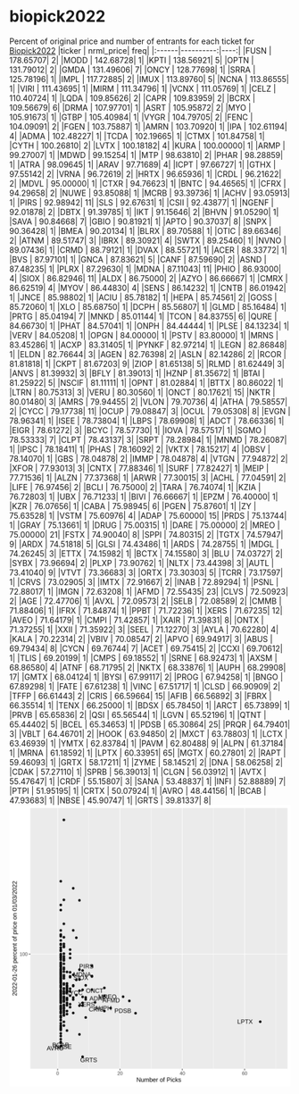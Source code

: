 # biopick2022
Percent of original price and number of entrants for each ticket for [Biopick2022](https://twitter.com/hashtag/Biopick2022)
|ticker | nrml_price| freq|
|:------|----------:|----:|
|FUSN   |  178.65707|    2|
|MODD   |  142.68728|    1|
|KPTI   |  138.56921|    5|
|OPTN   |  131.79012|    2|
|GMDA   |  131.49606|    7|
|ONCY   |  128.77698|    1|
|SRRA   |  125.78196|    1|
|IMPL   |  117.72885|    2|
|IMUX   |  113.89760|    5|
|NCNA   |  113.86555|    1|
|VIRI   |  111.43695|    1|
|MIRM   |  111.34796|    1|
|VCNX   |  111.05769|    1|
|CELZ   |  110.40724|    1|
|LQDA   |  109.85626|    2|
|CAPR   |  109.83959|    2|
|BCRX   |  109.56679|    6|
|DRMA   |  107.97701|    1|
|ASRT   |  105.95872|    2|
|MYO    |  105.91673|    1|
|GTBP   |  105.40984|    1|
|VYGR   |  104.79705|    2|
|FENC   |  104.09091|    2|
|FGEN   |  103.75887|    1|
|AMRN   |  103.70920|    1|
|IPA    |  102.61194|    4|
|ADMA   |  102.48227|    1|
|TCDA   |  102.19665|    1|
|CTMX   |  101.84758|    1|
|CYTH   |  100.26810|    2|
|LVTX   |  100.18182|    4|
|KURA   |  100.00000|    1|
|ARMP   |   99.27007|    1|
|MDWD   |   99.15254|    1|
|MTP    |   98.63810|    2|
|PHAR   |   98.28859|    1|
|ATRA   |   98.09645|    1|
|ARAV   |   97.71689|    4|
|ICPT   |   97.66727|    1|
|GTHX   |   97.55142|    2|
|VRNA   |   96.72619|    2|
|HRTX   |   96.65936|    1|
|CRDL   |   96.21622|    2|
|MDVL   |   95.00000|    1|
|CTXR   |   94.76623|    1|
|BNTC   |   94.46565|    1|
|CFRX   |   94.29658|    2|
|NUWE   |   93.85088|    1|
|MCRB   |   93.39736|    1|
|ACHV   |   93.05913|    1|
|PIRS   |   92.98942|   11|
|SLS    |   92.67631|    1|
|CSII   |   92.43877|    1|
|NGENF  |   92.01878|    2|
|DBTX   |   91.39785|    1|
|IKT    |   91.15646|    2|
|BHVN   |   91.05290|    1|
|SAVA   |   90.84668|    7|
|GBIO   |   90.81921|    1|
|APTO   |   90.37037|    8|
|SNPX   |   90.36428|    1|
|BMEA   |   90.20134|    1|
|BLRX   |   89.70588|    1|
|OTIC   |   89.66346|    2|
|ATNM   |   89.51747|    3|
|IBRX   |   89.30921|    4|
|SWTX   |   89.25460|    1|
|NVNO   |   89.07436|    1|
|CRMD   |   88.79121|    1|
|DVAX   |   88.55721|    1|
|ACER   |   88.33772|    1|
|BVS    |   87.97101|    1|
|GNCA   |   87.83621|    5|
|CANF   |   87.59690|    2|
|ASND   |   87.48235|    1|
|PLRX   |   87.29630|    1|
|MDNA   |   87.11043|   11|
|PHIO   |   86.93000|    4|
|SIOX   |   86.82946|   11|
|ALDX   |   86.75000|    2|
|AZYO   |   86.66667|    1|
|CMRX   |   86.62519|    4|
|MYOV   |   86.44830|    4|
|SENS   |   86.14232|    1|
|CNTB   |   86.01942|    1|
|JNCE   |   85.98802|    1|
|ACIU   |   85.78182|    1|
|HEPA   |   85.74561|    2|
|GOSS   |   85.72060|    1|
|XLO    |   85.68750|    1|
|DCPH   |   85.56807|    1|
|GLMD   |   85.16484|    1|
|PRTG   |   85.04194|    7|
|MNKD   |   85.01144|    1|
|TCON   |   84.83755|    6|
|QURE   |   84.66730|    1|
|PHAT   |   84.57041|    1|
|ONPH   |   84.44444|    1|
|PLSE   |   84.13234|    1|
|VERV   |   84.05208|    1|
|OPGN   |   84.00000|    1|
|PSTV   |   83.80000|    1|
|MRNS   |   83.45286|    1|
|ACXP   |   83.31405|    1|
|PYNKF  |   82.97214|    1|
|LEGN   |   82.86848|    1|
|ELDN   |   82.76644|    3|
|AGEN   |   82.76398|    2|
|ASLN   |   82.14286|    2|
|RCOR   |   81.81818|    1|
|CKPT   |   81.67203|    9|
|ZIOP   |   81.65138|    5|
|RLMD   |   81.62449|    3|
|ANVS   |   81.39932|    3|
|BFLY   |   81.39013|    1|
|HZNP   |   81.35672|    1|
|BTAI   |   81.25922|    5|
|NSCIF  |   81.11111|    1|
|OPNT   |   81.02884|    1|
|BTTX   |   80.86022|    1|
|LTRN   |   80.75313|    3|
|VERU   |   80.30560|    1|
|ONCT   |   80.17621|   15|
|NKTR   |   80.01480|    3|
|AMRS   |   79.94455|    2|
|VLON   |   79.70736|    4|
|ATHA   |   79.58557|    2|
|CYCC   |   79.17738|   11|
|OCUP   |   79.08847|    3|
|OCUL   |   79.05308|    8|
|EVGN   |   78.96341|    1|
|ISEE   |   78.73804|    1|
|LBPS   |   78.69908|    1|
|ADCT   |   78.66336|    1|
|EIGR   |   78.61272|    3|
|BCYC   |   78.57730|    1|
|IOVA   |   78.57517|    1|
|SGMO   |   78.53333|    7|
|CLPT   |   78.43137|    3|
|SRPT   |   78.28984|    1|
|MNMD   |   78.26087|    1|
|IPSC   |   78.18411|    1|
|PHAS   |   78.16092|    2|
|VKTX   |   78.15217|    4|
|OBSV   |   78.14070|    1|
|GBS    |   78.04878|    2|
|IMMP   |   78.04878|    4|
|VTGN   |   77.94872|    2|
|XFOR   |   77.93013|    3|
|CNTX   |   77.88346|    1|
|SURF   |   77.82427|    1|
|MEIP   |   77.71536|    1|
|ALZN   |   77.37368|    1|
|ARWR   |   77.30015|    3|
|ACHL   |   77.04591|    2|
|LIFE   |   76.97456|    2|
|BCLI   |   76.75000|    2|
|TARA   |   76.74074|    1|
|KZIA   |   76.72803|    1|
|UBX    |   76.71233|    1|
|BIVI   |   76.66667|    1|
|EPZM   |   76.40000|    1|
|KZR    |   76.07656|    1|
|CABA   |   75.98945|    6|
|PGEN   |   75.87601|    1|
|ZY     |   75.63528|    1|
|VSTM   |   75.60976|    4|
|ADAP   |   75.60000|   15|
|PRDS   |   75.13744|    1|
|GRAY   |   75.13661|    1|
|DRUG   |   75.00315|    1|
|DARE   |   75.00000|    2|
|MREO   |   75.00000|   21|
|FSTX   |   74.90040|    8|
|SPPI   |   74.80315|    2|
|TGTX   |   74.57947|    9|
|ARDX   |   74.51818|    5|
|GLSI   |   74.43486|    1|
|ARDS   |   74.28755|    1|
|MDGL   |   74.26245|    3|
|ETTX   |   74.15982|    1|
|BCTX   |   74.15580|    3|
|BLU    |   74.03727|    2|
|SYBX   |   73.96694|    2|
|PLXP   |   73.90762|    1|
|NLTX   |   73.44398|    3|
|AUTL   |   73.41040|    9|
|VTVT   |   73.36683|    3|
|ORTX   |   73.30303|    5|
|TCRR   |   73.17597|    1|
|CRVS   |   73.02905|    3|
|IMTX   |   72.91667|    2|
|INAB   |   72.89294|    1|
|PSNL   |   72.88017|    1|
|IMGN   |   72.63208|    1|
|AFMD   |   72.55435|   23|
|CLVS   |   72.50923|    2|
|AGE    |   72.47706|    1|
|AVXL   |   72.09573|    2|
|SELB   |   72.08589|    2|
|CMMB   |   71.88406|    1|
|IFRX   |   71.84874|    1|
|PPBT   |   71.72236|    1|
|XERS   |   71.67235|   12|
|AVEO   |   71.64179|    1|
|CMPI   |   71.42857|    1|
|XAIR   |   71.39831|    8|
|ONTX   |   71.37255|    1|
|XXII   |   71.35922|    3|
|SEEL   |   71.12270|    3|
|AYLA   |   70.62280|    4|
|KALA   |   70.22314|    2|
|VBIV   |   70.08547|    2|
|APVO   |   69.94917|    3|
|ABUS   |   69.79434|    8|
|CYCN   |   69.76744|    7|
|ACET   |   69.75415|    2|
|CCXI   |   69.70612|    1|
|TLIS   |   69.20199|    1|
|CMPS   |   69.18552|    1|
|SRNE   |   68.92473|    1|
|AXSM   |   68.86580|    4|
|ATNF   |   68.71795|    2|
|NKTX   |   68.33876|    1|
|AUPH   |   68.29908|   17|
|GMTX   |   68.04124|    1|
|BYSI   |   67.99117|    2|
|PROG   |   67.94258|    1|
|BNGO   |   67.89298|    1|
|FATE   |   67.61238|    1|
|VINC   |   67.51717|    1|
|CLSD   |   66.90909|    2|
|TFFP   |   66.61443|    2|
|CRIS   |   66.59664|   15|
|AFIB   |   66.56892|    3|
|FBRX   |   66.35514|    1|
|TENX   |   66.25000|    1|
|BDSX   |   65.78450|    1|
|ARCT   |   65.73899|    1|
|PRVB   |   65.65836|    2|
|QSI    |   65.56544|    1|
|LGVN   |   65.52196|    1|
|QTNT   |   65.44402|    5|
|BCEL   |   65.34653|    1|
|PDSB   |   65.30864|   25|
|PRQR   |   64.79401|    3|
|VBLT   |   64.46701|    2|
|HOOK   |   63.94850|    2|
|MXCT   |   63.78803|    1|
|LCTX   |   63.46939|    1|
|YMTX   |   62.83784|    1|
|PAVM   |   62.80488|    9|
|ALPN   |   61.37184|    1|
|MRNA   |   61.18592|    1|
|LPTX   |   60.33951|   65|
|MGTX   |   60.27801|    2|
|RAPT   |   59.46093|    1|
|GRTX   |   58.17211|    1|
|ZYME   |   58.14521|    2|
|DNA    |   58.06258|    2|
|CDAK   |   57.27110|    1|
|SPRB   |   56.39013|    1|
|CLGN   |   56.03912|    1|
|AVTX   |   55.47647|    1|
|CRDF   |   55.15807|    3|
|SANA   |   53.48837|    1|
|INFI   |   52.88889|    7|
|PTPI   |   51.95195|    1|
|CRTX   |   50.07924|    1|
|AVRO   |   48.44156|    1|
|BCAB   |   47.93683|    1|
|NBSE   |   45.90747|    1|
|GRTS   |   39.81337|    8|
![retvspicks](biopicks.png?raw=true)
